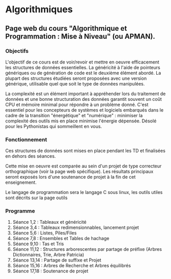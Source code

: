 # Algorithmiques 

## Page web du cours "Algorithmique et Programmation : Mise à Niveau" (ou APMAN).

### Objectifs

L'objectif de ce cours est de voir/revoir et mettre en oeuvre efficacement les structures de données essentielles. La généricité à l'aide de pointeurs génériques ou de génération de code est le deuxième élément abordé. La plupart des structures étudiées seront proposées avec une version générique, utilisable quel que soit le type de données manipulées.

La complexité est un élément important à appréhender lors du traitement de données et une bonne structuration des données garantit souvent un coût CPU et mémoire minimal pour répondre à un problème donné. C'est essentiel pour les concepteurs de systèmes et logiciels embarqués dans le cadre de la transition "énergétique" et "numérique" : minimiser la complexité des outils mis en place minimise l'énergie dépensée. Désolé pour les Pythonistas qui sommeillent en vous.

### Fonctionnement

Ces structures de données sont mises en place pendant les TD et finalisées en dehors des séances.

Cette mise en oeuvre est comparée au sein d'un projet de type correcteur orthographique (voir la page web spécifique). Les résultats principaux seront exposés lors d'une soutenance de projet à la fin de cet enseignement.

Le langage de programmation sera le langage C sous linux, les outils utiles sont décrits sur la page outils

### Programme

1. Séance 1,2 : Tableaux et généricité
2. Séance 3,4 : Tableaux redimensionnables, lancement projet
3. Séance 5,6 : Listes, Piles/Files
4. Séance 7,8 : Ensembles et Tables de hachage
5. Séance 9,10 : Tas et Tris
6. Séance 11,12 : Structures arborescentes par partage de préfixe (Arbres Dictionnaires, Trie, Arbre Patricia)
7. Séance 13,14 : Partage de suffixe et Projet
8. Séance 15,16 : Arbres de Recherche et Arbres équilibrés
9. Séance 17,18 : Soutenance de projet